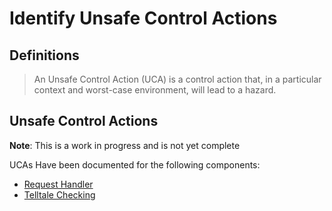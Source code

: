 # Identify Unsafe Control Actions

## Definitions
> An Unsafe Control Action (UCA) is a control action that, in a particular
context and worst-case environment, will lead to a hazard.

## Unsafe Control Actions

**Note**: This is a work in progress and is not yet complete

UCAs Have been documented for the following components:

* [Request Handler](telltale.md#unsafe-control-action-summary-1)
* [Telltale Checking](telltale.md#unsafe-control-action-summary-3)
